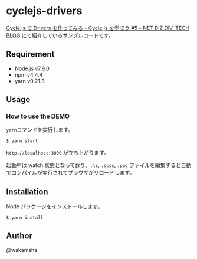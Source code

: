 # cyclejs-drivers

[Cycle.js で Drivers を作ってみる - Cycle.js を学ぼう #5 – NET BIZ DIV. TECH BLOG]( https://tech.recruit-mp.co.jp/front-end/post-12052/) にて紹介しているサンプルコードです。


## Requirement
- Node.js v7.9.0
- npm v4.4.4
- yarn v0.21.3

## Usage

### How to use the DEMO

`yarn`コマンドを実行します。
```console
$ yarn start
```
`http://localhost:3000` が立ち上がります。

起動中は watch 状態となっており、`.ts`, `.scss`, `.pug` ファイルを編集すると自動でコンパイルが実行されてブラウザがリロードします。

## Installation

Node パッケージをインストールします。

```console
$ yarn install
```


## Author

@wakamsha
